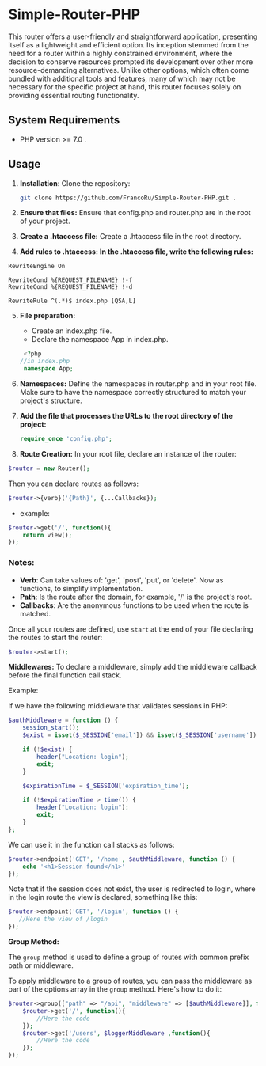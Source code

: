 # Simple-Router-PHP

This router offers a user-friendly and straightforward application, presenting itself as a lightweight and efficient option. Its inception stemmed from the need for a router within a highly constrained environment, where the decision to conserve resources prompted its development over other more resource-demanding alternatives. Unlike other options, which often come bundled with additional tools and features, many of which may not be necessary for the specific project at hand, this router focuses solely on providing essential routing functionality.

## System Requirements

- PHP version >= 7.0 .

## Usage

1. **Installation**: Clone the repository:
   ```bash
   git clone https://github.com/FrancoRu/Simple-Router-PHP.git .
   ```
2. **Ensure that files:** Ensure that config.php and router.php are in the root of your project.

3. **Create a .htaccess file:** Create a .htaccess file in the root directory.
4. **Add rules to .htaccess: In the .htaccess file, write the following rules:**

```
RewriteEngine On

RewriteCond %{REQUEST_FILENAME} !-f
RewriteCond %{REQUEST_FILENAME} !-d

RewriteRule ^(.*)$ index.php [QSA,L]
```

5. **File preparation:**

   - Create an index.php file.
   - Declare the namespace App in index.php.

   ```php
    <?php
   //in index.php
    namespace App;
   ```

6. **Namespaces:** Define the namespaces in router.php and in your root file. Make sure to have the namespace correctly structured to match your project's structure.

7. **Add the file that processes the URLs to the root directory of the project:**

   ```php
   require_once 'config.php';
   ```

8. **Route Creation:** In your root file, declare an instance of the router:

```php
$router = new Router();
```

Then you can declare routes as follows:

```php
$router->{verb}('{Path}', {...Callbacks});
```

- example:

```php
$router->get('/', function(){
    return view();
});
```

### Notes:

- **Verb**: Can take values of: 'get', 'post', 'put', or 'delete'. Now as functions, to simplify implementation.
- **Path**: Is the route after the domain, for example, '/' is the project's root.
- **Callbacks**: Are the anonymous functions to be used when the route is matched.

Once all your routes are defined, use `start` at the end of your file declaring the routes to start the router:

```php
$router->start();
```

**Middlewares:**
To declare a middleware, simply add the middleware callback before the final function call stack.

Example:

If we have the following middleware that validates sessions in PHP:

```php
$authMiddleware = function () {
    session_start();
    $exist = isset($_SESSION['email']) && isset($_SESSION['username']) && isset($_SESSION['id']) && isset($_SESSION['role']);

    if (!$exist) {
        header("Location: login");
        exit;
    }

    $expirationTime = $_SESSION['expiration_time'];

    if (!$expirationTime > time()) {
        header("Location: login");
        exit;
    }
};
```

We can use it in the function call stacks as follows:

```php
$router->endpoint('GET', '/home', $authMiddleware, function () {
    echo '<h1>Session found</h1>'
});
```

Note that if the session does not exist, the user is redirected to login, where in the login route the view is declared, something like this:

```php
$router->endpoint('GET', '/login', function () {
   //Here the view of /login
});
```

**Group Method:**

The `group` method is used to define a group of routes with common prefix path or middleware.

To apply middleware to a group of routes, you can pass the middleware as part of the options array in the `group` method. Here's how to do it:

```php
$router->group(["path" => "/api", "middleware" => [$authMiddleware]], function($router) {
    $router->get('/', function(){
        //Here the code
    });
    $router->get('/users', $loggerMiddleware ,function(){
        //Here the code
    });
});
```

